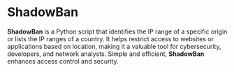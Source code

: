 # ShadowBan
**ShadowBan** is a Python script that identifies the IP range of a specific origin or lists the IP ranges of a country. It helps restrict access to websites or applications based on location, making it a valuable tool for cybersecurity, developers, and network analysts. Simple and efficient, **ShadowBan** enhances access control and security.
